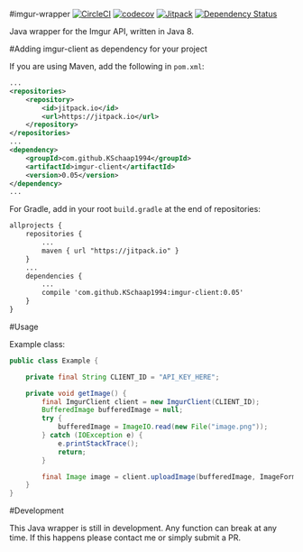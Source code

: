 #imgur-wrapper [![CircleCI](https://circleci.com/gh/KSchaap1994/imgur-client.svg?style=svg)](https://circleci.com/gh/KSchaap1994/imgur-client) [![codecov](https://codecov.io/gh/KSchaap1994/imgur-client/branch/master/graph/badge.svg)](https://codecov.io/gh/KSchaap1994/imgur-client) [![Jitpack](https://jitpack.io/v/KSchaap1994/imgur-client.svg)](https://jitpack.io/#KSchaap1994/imgur-client) [![Dependency Status](https://www.versioneye.com/user/projects/57de6bccbf3e4c0034e229f4/badge.svg?style=flat-square)](https://www.versioneye.com/user/projects/57de6bccbf3e4c0034e229f4)

Java wrapper for the Imgur API, written in Java 8. 

#Adding imgur-client as dependency for your project

If you are using Maven, add the following in `pom.xml`:

```xml
...
<repositories>
    <repository>
        <id>jitpack.io</id>
        <url>https://jitpack.io</url>
    </repository>
</repositories>
...
<dependency>
    <groupId>com.github.KSchaap1994</groupId>
    <artifactId>imgur-client</artifactId>
    <version>0.05</version>
</dependency>
...
```
For Gradle, add in your root `build.gradle` at the end of repositories:

```xml
allprojects {
    repositories {
        ...
        maven { url "https://jitpack.io" }
	}
	...
	dependencies {
	    ...
	    compile 'com.github.KSchaap1994:imgur-client:0.05'
    }
}
```
#Usage

Example class:

```java
public class Example {

    private final String CLIENT_ID = "API_KEY_HERE";

    private void getImage() {
        final ImgurClient client = new ImgurClient(CLIENT_ID);
        BufferedImage bufferedImage = null;
        try {
            bufferedImage = ImageIO.read(new File("image.png"));
        } catch (IOException e) {
            e.printStackTrace();
            return;
        }

        final Image image = client.uploadImage(bufferedImage, ImageFormats.PNG); //get any data from the image
    }
}
```

#Development

This Java wrapper is still in development. Any function can break at any time. 
If this happens please contact me or simply submit a PR.